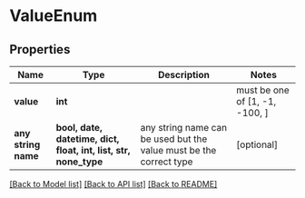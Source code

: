# ValueEnum


## Properties
Name | Type | Description | Notes
------------ | ------------- | ------------- | -------------
**value** | **int** |  |  must be one of [1, -1, -100, ]
**any string name** | **bool, date, datetime, dict, float, int, list, str, none_type** | any string name can be used but the value must be the correct type | [optional]

[[Back to Model list]](../README.md#documentation-for-models) [[Back to API list]](../README.md#documentation-for-api-endpoints) [[Back to README]](../README.md)


